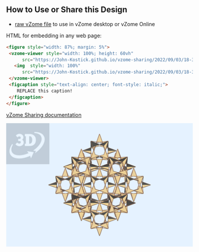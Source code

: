 
## How to Use or Share this Design

 - [raw vZome file](<https://raw.githubusercontent.com/John-Kostick/vzome-sharing/main/2022/09/03/18-36-59-Cuboctastar--array/Cuboctastar--array.vZome>) to use in vZome desktop or vZome Online
 
 HTML for embedding in any web page:
 ```html
<figure style="width: 87%; margin: 5%">
  <vzome-viewer style="width: 100%; height: 60vh"
       src="https://John-Kostick.github.io/vzome-sharing/2022/09/03/18-36-59-Cuboctastar--array/Cuboctastar--array.vZome" >
    <img  style="width: 100%"
       src="https://John-Kostick.github.io/vzome-sharing/2022/09/03/18-36-59-Cuboctastar--array/Cuboctastar--array.png" >
  </vzome-viewer>
  <figcaption style="text-align: center; font-style: italic;">
     REPLACE this caption!
  </figcaption>
</figure>
 ```

[vZome Sharing documentation](https://vzome.github.io/vzome/sharing.html#how-it-works)

![Image](<Cuboctastar--array.png>)

